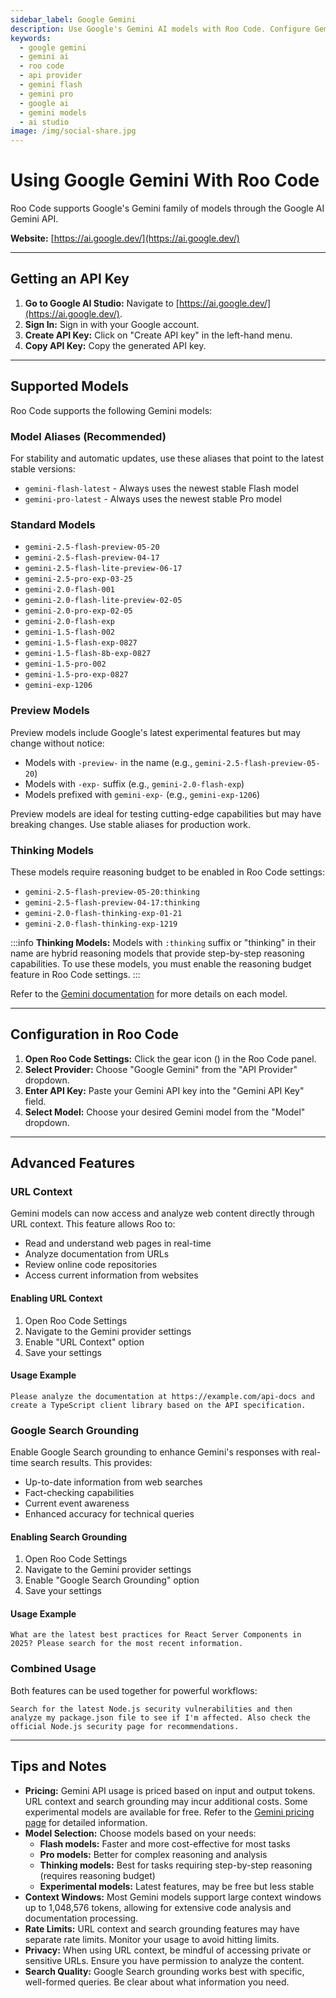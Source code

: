 ```yaml
---
sidebar_label: Google Gemini
description: Use Google's Gemini AI models with Roo Code. Configure Gemini Flash, Pro, and experimental models for your development workflow.
keywords:
  - google gemini
  - gemini ai
  - roo code
  - api provider
  - gemini flash
  - gemini pro
  - google ai
  - gemini models
  - ai studio
image: /img/social-share.jpg
---
```


# Using Google Gemini With Roo Code

Roo Code supports Google's Gemini family of models through the Google AI Gemini API.

**Website:** [https://ai.google.dev/](https://ai.google.dev/)

---

## Getting an API Key

1.  **Go to Google AI Studio:** Navigate to [https://ai.google.dev/](https://ai.google.dev/).
2.  **Sign In:** Sign in with your Google account.
3.  **Create API Key:** Click on "Create API key" in the left-hand menu.
4.  **Copy API Key:** Copy the generated API key.

---

## Supported Models

Roo Code supports the following Gemini models:

### Model Aliases (Recommended)

For stability and automatic updates, use these aliases that point to the latest stable versions:

* `gemini-flash-latest` - Always uses the newest stable Flash model
* `gemini-pro-latest` - Always uses the newest stable Pro model


### Standard Models
* `gemini-2.5-flash-preview-05-20`
* `gemini-2.5-flash-preview-04-17`
* `gemini-2.5-flash-lite-preview-06-17`
* `gemini-2.5-pro-exp-03-25`
* `gemini-2.0-flash-001`
* `gemini-2.0-flash-lite-preview-02-05`
* `gemini-2.0-pro-exp-02-05`
* `gemini-2.0-flash-exp`
* `gemini-1.5-flash-002`
* `gemini-1.5-flash-exp-0827`
* `gemini-1.5-flash-8b-exp-0827`
* `gemini-1.5-pro-002`
* `gemini-1.5-pro-exp-0827`
* `gemini-exp-1206`

### Preview Models

Preview models include Google's latest experimental features but may change without notice:

* Models with `-preview-` in the name (e.g., `gemini-2.5-flash-preview-05-20`)
* Models with `-exp-` suffix (e.g., `gemini-2.0-flash-exp`)
* Models prefixed with `gemini-exp-` (e.g., `gemini-exp-1206`)

Preview models are ideal for testing cutting-edge capabilities but may have breaking changes. Use stable aliases for production work.

### Thinking Models
These models require reasoning budget to be enabled in Roo Code settings:
* `gemini-2.5-flash-preview-05-20:thinking`
* `gemini-2.5-flash-preview-04-17:thinking`
* `gemini-2.0-flash-thinking-exp-01-21`
* `gemini-2.0-flash-thinking-exp-1219`

:::info
**Thinking Models:** Models with `:thinking` suffix or "thinking" in their name are hybrid reasoning models that provide step-by-step reasoning capabilities. To use these models, you must enable the reasoning budget feature in Roo Code settings.
:::

Refer to the [Gemini documentation](https://ai.google.dev/models/gemini) for more details on each model.

---

## Configuration in Roo Code

1.  **Open Roo Code Settings:** Click the gear icon (<Codicon name="gear" />) in the Roo Code panel.
2.  **Select Provider:** Choose "Google Gemini" from the "API Provider" dropdown.
3.  **Enter API Key:** Paste your Gemini API key into the "Gemini API Key" field.
4.  **Select Model:** Choose your desired Gemini model from the "Model" dropdown.

---

## Advanced Features

### URL Context

Gemini models can now access and analyze web content directly through URL context. This feature allows Roo to:

- Read and understand web pages in real-time
- Analyze documentation from URLs
- Review online code repositories
- Access current information from websites

#### Enabling URL Context

1. Open Roo Code Settings
2. Navigate to the Gemini provider settings
3. Enable "URL Context" option
4. Save your settings

#### Usage Example

```
Please analyze the documentation at https://example.com/api-docs and create a TypeScript client library based on the API specification.
```

### Google Search Grounding

Enable Google Search grounding to enhance Gemini's responses with real-time search results. This provides:

- Up-to-date information from web searches
- Fact-checking capabilities
- Current event awareness
- Enhanced accuracy for technical queries

#### Enabling Search Grounding

1. Open Roo Code Settings
2. Navigate to the Gemini provider settings
3. Enable "Google Search Grounding" option
4. Save your settings

#### Usage Example

```
What are the latest best practices for React Server Components in 2025? Please search for the most recent information.
```

### Combined Usage

Both features can be used together for powerful workflows:

```
Search for the latest Node.js security vulnerabilities and then analyze my package.json file to see if I'm affected. Also check the official Node.js security page for recommendations.
```

---

## Tips and Notes

*   **Pricing:**  Gemini API usage is priced based on input and output tokens. URL context and search grounding may incur additional costs. Some experimental models are available for free. Refer to the [Gemini pricing page](https://ai.google.dev/pricing) for detailed information.
*   **Model Selection:** Choose models based on your needs:
    - **Flash models:** Faster and more cost-effective for most tasks
    - **Pro models:** Better for complex reasoning and analysis
    - **Thinking models:** Best for tasks requiring step-by-step reasoning (requires reasoning budget)
    - **Experimental models:** Latest features, may be free but less stable
*   **Context Windows:** Most Gemini models support large context windows up to 1,048,576 tokens, allowing for extensive code analysis and documentation processing.
*   **Rate Limits:** URL context and search grounding features may have separate rate limits. Monitor your usage to avoid hitting limits.
*   **Privacy:** When using URL context, be mindful of accessing private or sensitive URLs. Ensure you have permission to analyze the content.
*   **Search Quality:** Google Search grounding works best with specific, well-formed queries. Be clear about what information you need.
